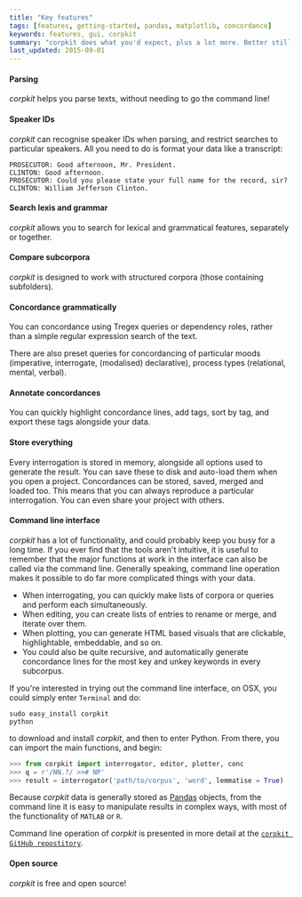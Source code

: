 ```yaml
---
title: "Key features"
tags: [features, getting-started, pandas, matplotlib, concordance]
keywords: features, gui, corpkit
summary: "corpkit does what you'd expect, plus a lot more. Better still, it's free and open-source!"
last_updated: 2015-09-01
---
```


#### Parsing

*corpkit* helps you parse texts, without needing to go the command line!

#### Speaker IDs

*corpkit* can recognise speaker IDs when parsing, and restrict searches to particular speakers. All you need to do is format your data like a transcript:

    PROSECUTOR: Good afternoon, Mr. President.
    CLINTON: Good afternoon.
    PROSECUTOR: Could you please state your full name for the record, sir?
    CLINTON: William Jefferson Clinton.

#### Search lexis and grammar

*corpkit* allows you to search for lexical and grammatical features, separately or together.

#### Compare subcorpora

*corpkit* is designed to work with structured corpora (those containing subfolders). 

#### Concordance grammatically

You can concordance using Tregex queries or dependency roles, rather than a simple regular expression search of the text.

There are also preset queries for concordancing of particular moods (imperative, interrogate, (modalised) declarative), process types (relational, mental, verbal).

#### Annotate concordances

You can quickly highlight concordance lines, add tags, sort by tag, and export these tags alongside your data.

#### Store everything

Every interrogation is stored in memory, alongside all options used to generate the result. You can save these to disk and auto-load them when you open a project. Concordances can be stored, saved, merged and loaded too. This means that you can always reproduce a particular interrogation. You can even share your project with others.

#### Command line interface

*corpkit* has a lot of functionality, and could probably keep you busy for a long time. If you ever find that the tools aren't intuitive, it is useful to remember that the major functions at work in the interface can also be called via the command line. Generally speaking, command line operation makes it possible to do far more complicated things with your data.

* When interrogating, you can quickly make lists of corpora or queries and perform each simultaneously. 
* When editing, you can create lists of entries to rename or merge, and iterate over them.
* When plotting, you can generate HTML based visuals that are clickable, highlightable, embeddable, and so on.
* You could also be quite recursive, and automatically generate concordance lines for the most key and unkey keywords in every subcorpus.

If you're interested in trying out the command line interface, on OSX, you could simply enter `Terminal` and do:

```
sudo easy_install corpkit
python
```

to download and install *corpkit*, and then to enter Python. From there, you can import the main functions, and begin:

```python
>>> from corpkit import interrogator, editor, plotter, conc
>>> q = r'/NN.?/ >># NP'
>>> result = interrogator('path/to/corpus', 'word', lemmatise = True)
```

Because *corpkit* data is generally stored as [Pandas](http://pandas.pydata.org/) objects, from the command line it is easy to manipulate results in complex ways, with most of the functionality of `MATLAB` or `R`.

Command line operation of *corpkit* is presented in more detail at the [`corpkit GitHub repostitory`](https://www.github.com/interrogator/corpkit).

#### Open source

*corpkit* is free and open source!